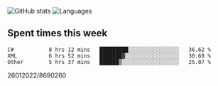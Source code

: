 ![GitHub stats](https://github-readme-stats.vercel.app/api?username=emipa606&theme=github_dark&show_icons=true) 
![Languages](https://github-readme-stats.vercel.app/api/top-langs/?username=emipa606&theme=github_dark&layout=compact)

## Spent times this week
<!--START_SECTION:waka-->

```text
C#           8 hrs 12 mins   █████████░░░░░░░░░░░░░░░░   36.62 %
XML          6 hrs 52 mins   ███████▓░░░░░░░░░░░░░░░░░   30.69 %
Other        5 hrs 37 mins   ██████▒░░░░░░░░░░░░░░░░░░   25.07 %
```

<!--END_SECTION:waka-->


26012022/8690260
